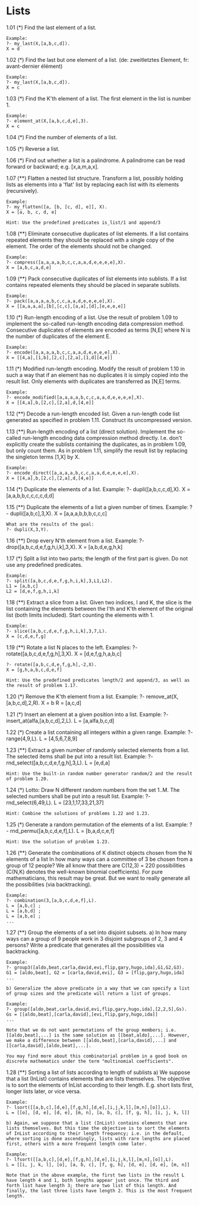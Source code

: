 # Lists

1.01 (*) Find the last element of a list.

    Example:
    ?- my_last(X,[a,b,c,d]).
    X = d

1.02 (*) Find the last but one element of a list.
    (de: zweitletztes Element, fr: avant-dernier élément)

    Example:
    ?- my_last(X,[a,b,c,d]).
    X = c

1.03 (*) Find the K'th element of a list.
    The first element in the list is number 1.

    Example:
    ?- element_at(X,[a,b,c,d,e],3).
    X = c

1.04 (*) Find the number of elements of a list.

1.05 (*) Reverse a list.

1.06 (*) Find out whether a list is a palindrome.
    A palindrome can be read forward or backward; e.g. [x,a,m,a,x].

1.07 (**) Flatten a nested list structure.
    Transform a list, possibly holding lists as elements into a 'flat' list by replacing each list with its elements (recursively).

    Example:
    ?- my_flatten([a, [b, [c, d], e]], X).
    X = [a, b, c, d, e]

    Hint: Use the predefined predicates is_list/1 and append/3

1.08 (**) Eliminate consecutive duplicates of list elements.
    If a list contains repeated elements they should be replaced with a single copy of the element. The order of the elements should not be changed.

    Example:
    ?- compress([a,a,a,a,b,c,c,a,a,d,e,e,e,e],X).
    X = [a,b,c,a,d,e]

1.09 (**) Pack consecutive duplicates of list elements into sublists.
    If a list contains repeated elements they should be placed in separate sublists.

    Example:
    ?- pack([a,a,a,a,b,c,c,a,a,d,e,e,e,e],X).
    X = [[a,a,a,a],[b],[c,c],[a,a],[d],[e,e,e,e]]

1.10 (*) Run-length encoding of a list.
    Use the result of problem 1.09 to implement the so-called run-length encoding data compression method. Consecutive duplicates of elements are encoded as terms [N,E] where N is the number of duplicates of the element E.

    Example:
    ?- encode([a,a,a,a,b,c,c,a,a,d,e,e,e,e],X).
    X = [[4,a],[1,b],[2,c],[2,a],[1,d][4,e]]

1.11 (*) Modified run-length encoding.
    Modify the result of problem 1.10 in such a way that if an element has no duplicates it is simply copied into the result list. Only elements with duplicates are transferred as [N,E] terms.

    Example:
    ?- encode_modified([a,a,a,a,b,c,c,a,a,d,e,e,e,e],X).
    X = [[4,a],b,[2,c],[2,a],d,[4,e]]

1.12 (**) Decode a run-length encoded list.
    Given a run-length code list generated as specified in problem 1.11. Construct its uncompressed version.

1.13 (**) Run-length encoding of a list (direct solution).
    Implement the so-called run-length encoding data compression method directly. I.e. don't explicitly create the sublists containing the duplicates, as in problem 1.09, but only count them. As in problem 1.11, simplify the result list by replacing the singleton terms [1,X] by X.

    Example:
    ?- encode_direct([a,a,a,a,b,c,c,a,a,d,e,e,e,e],X).
    X = [[4,a],b,[2,c],[2,a],d,[4,e]]

1.14 (*) Duplicate the elements of a list.
    Example:
    ?- dupli([a,b,c,c,d],X).
    X = [a,a,b,b,c,c,c,c,d,d]

1.15 (**) Duplicate the elements of a list a given number of times.
    Example:
    ?- dupli([a,b,c],3,X).
    X = [a,a,a,b,b,b,c,c,c]

    What are the results of the goal:
    ?- dupli(X,3,Y).

1.16 (**) Drop every N'th element from a list.
    Example:
    ?- drop([a,b,c,d,e,f,g,h,i,k],3,X).
    X = [a,b,d,e,g,h,k]

1.17 (*) Split a list into two parts; the length of the first part is given.
    Do not use any predefined predicates.

    Example:
    ?- split([a,b,c,d,e,f,g,h,i,k],3,L1,L2).
    L1 = [a,b,c]
    L2 = [d,e,f,g,h,i,k]

1.18 (**) Extract a slice from a list.
    Given two indices, I and K, the slice is the list containing the elements between the I'th and K'th element of the original list (both limits included). Start counting the elements with 1.

    Example:
    ?- slice([a,b,c,d,e,f,g,h,i,k],3,7,L).
    X = [c,d,e,f,g]

1.19 (**) Rotate a list N places to the left.
    Examples:
    ?- rotate([a,b,c,d,e,f,g,h],3,X).
    X = [d,e,f,g,h,a,b,c]

    ?- rotate([a,b,c,d,e,f,g,h],-2,X).
    X = [g,h,a,b,c,d,e,f]

    Hint: Use the predefined predicates length/2 and append/3, as well as the result of problem 1.17.

1.20 (*) Remove the K'th element from a list.
    Example:
    ?- remove_at(X,[a,b,c,d],2,R).
    X = b
    R = [a,c,d]

1.21 (*) Insert an element at a given position into a list.
    Example:
    ?- insert_at(alfa,[a,b,c,d],2,L).
    L = [a,alfa,b,c,d]

1.22 (*) Create a list containing all integers within a given range.
    Example:
    ?- range(4,9,L).
    L = [4,5,6,7,8,9]

1.23 (**) Extract a given number of randomly selected elements from a list.
    The selected items shall be put into a result list.
    Example:
    ?- rnd_select([a,b,c,d,e,f,g,h],3,L).
    L = [e,d,a]

    Hint: Use the built-in random number generator random/2 and the result of problem 1.20.

1.24 (*) Lotto: Draw N different random numbers from the set 1..M.
    The selected numbers shall be put into a result list.
    Example:
    ?- rnd_select(6,49,L).
    L = [23,1,17,33,21,37]

    Hint: Combine the solutions of problems 1.22 and 1.23.

1.25 (*) Generate a random permutation of the elements of a list.
    Example:
    ?- rnd_permu([a,b,c,d,e,f],L).
    L = [b,a,d,c,e,f]

    Hint: Use the solution of problem 1.23.

1.26 (**) Generate the combinations of K distinct objects chosen from the N elements of a list
    In how many ways can a committee of 3 be chosen from a group of 12 people? We all know that there are C(12,3) = 220 possibilities (C(N,K) denotes the well-known binomial coefficients). For pure mathematicians, this result may be great. But we want to really generate all the possibilities (via backtracking).

    Example:
    ?- combination(3,[a,b,c,d,e,f],L).
    L = [a,b,c] ;
    L = [a,b,d] ;
    L = [a,b,e] ;
    ...

1.27 (**) Group the elements of a set into disjoint subsets.
    a) In how many ways can a group of 9 people work in 3 disjoint subgroups of 2, 3 and 4 persons? Write a predicate that generates all the possibilities via backtracking.

    Example:
    ?- group3([aldo,beat,carla,david,evi,flip,gary,hugo,ida],G1,G2,G3).
    G1 = [aldo,beat], G2 = [carla,david,evi], G3 = [flip,gary,hugo,ida]
    ...

    b) Generalize the above predicate in a way that we can specify a list of group sizes and the predicate will return a list of groups.

    Example:
    ?- group([aldo,beat,carla,david,evi,flip,gary,hugo,ida],[2,2,5],Gs).
    Gs = [[aldo,beat],[carla,david],[evi,flip,gary,hugo,ida]]
    ...

    Note that we do not want permutations of the group members; i.e. [[aldo,beat],...] is the same solution as [[beat,aldo],...]. However, we make a difference between [[aldo,beat],[carla,david],...] and [[carla,david],[aldo,beat],...].

    You may find more about this combinatorial problem in a good book on discrete mathematics under the term "multinomial coefficients".

1.28 (**) Sorting a list of lists according to length of sublists
    a) We suppose that a list (InList) contains elements that are lists themselves. The objective is to sort the elements of InList according to their length. E.g. short lists first, longer lists later, or vice versa.

    Example:
    ?- lsort([[a,b,c],[d,e],[f,g,h],[d,e],[i,j,k,l],[m,n],[o]],L).
    L = [[o], [d, e], [d, e], [m, n], [a, b, c], [f, g, h], [i, j, k, l]]

    b) Again, we suppose that a list (InList) contains elements that are lists themselves. But this time the objective is to sort the elements of InList according to their length frequency; i.e. in the default, where sorting is done ascendingly, lists with rare lengths are placed first, others with a more frequent length come later.

    Example:
    ?- lfsort([[a,b,c],[d,e],[f,g,h],[d,e],[i,j,k,l],[m,n],[o]],L).
    L = [[i, j, k, l], [o], [a, b, c], [f, g, h], [d, e], [d, e], [m, n]]

    Note that in the above example, the first two lists in the result L have length 4 and 1, both lengths appear just once. The third and forth list have length 3; there are two list of this length. And finally, the last three lists have length 2. This is the most frequent length.